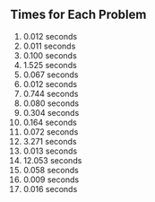 ## Times for Each Problem

1.  0.012 seconds
2.  0.011 seconds
3.  0.100 seconds
4.  1.525 seconds
5.  0.067 seconds
6.  0.012 seconds
7.  0.744 seconds
8.  0.080 seconds
9.  0.304 seconds
10.  0.164 seconds
11.  0.072 seconds
12.  3.271 seconds
13.  0.013 seconds
14.  12.053 seconds
15.  0.058 seconds
16.  0.009 seconds
17.  0.016 seconds

